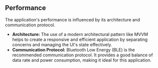## Performance

The application's performance is influenced by its architecture and communication protocol.

*   **Architecture:** The use of a modern architectural pattern like MVVM helps to create a responsive and efficient application by separating concerns and managing the UI's state effectively.
*   **Communication Protocol:** Bluetooth Low Energy (BLE) is the recommended communication protocol. It provides a good balance of data rate and power consumption, making it ideal for this application.

